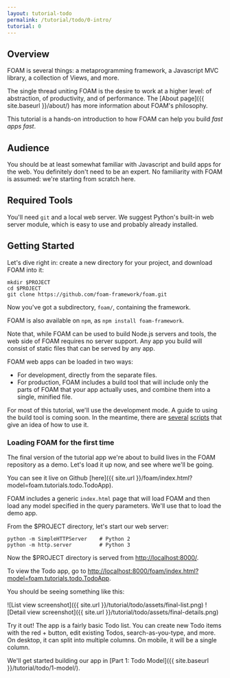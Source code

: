 ```yaml
---
layout: tutorial-todo
permalink: /tutorial/todo/0-intro/
tutorial: 0
---
```


## Overview

FOAM is several things: a metaprogramming framework, a Javascript MVC library, a
collection of Views, and more.

The single thread uniting FOAM is the desire to work at a higher level: of
abstraction, of productivity, and of performance. The
[About page]({{ site.baseurl }}/about/) has more information about FOAM's
philosophy.

This tutorial is a hands-on introduction to how FOAM can help you build
*fast apps fast*.

## Audience

You should be at least somewhat familiar with Javascript and build apps for the
web. You definitely don't need to be an expert. No familiarity with FOAM is
assumed: we're starting from scratch here.

## Required Tools

You'll need `git` and a local web server. We suggest Python's built-in web
server module, which is easy to use and probably already installed.

## Getting Started

Let's dive right in: create a new directory for your project, and download FOAM
into it:

    mkdir $PROJECT
    cd $PROJECT
    git clone https://github.com/foam-framework/foam.git

Now you've got a subdirectory, `foam/`, containing the framework.

FOAM is also available on `npm`, as `npm install foam-framework`.

Note that, while FOAM can be used to build Node.js servers and tools, the web
side of FOAM requires no server support. Any app you build will consist of
static files that can be served by any app.

FOAM web apps can be loaded in two ways:

- For development, directly from the separate files.
- For production, FOAM includes a build tool that will include only the parts
  of FOAM that your app actually uses, and combine them into a single, minified
  file.

For most of this tutorial, we'll use the development mode. A guide to using the
build tool is coming soon. In the meantime, there are [several](https://github.com/foam-framework/foam/blob/master/apps/mbug/build.sh) [scripts](https://github.com/foam-framework/foam/blob/master/apps/todo/build.sh) that give an idea of how to use it.

### Loading FOAM for the first time

The final version of the tutorial app we're about to build lives in the FOAM
repository as a demo. Let's load it up now, and see where we'll be going.

You can see it live on Github [here]({{ site.url }}/foam/index.html?model=foam.tutorials.todo.TodoApp).

FOAM includes a generic `index.html` page that will load FOAM and then load any
model specified in the query parameters. We'll use that to load the demo app.

From the $PROJECT directory, let's start our web server:

    python -m SimpleHTTPServer    # Python 2
    python -m http.server         # Python 3

Now the $PROJECT directory is served from [http://localhost:8000/](http://localhost:8000/).

To view the Todo app, go to [http://localhost:8000/foam/index.html?model=foam.tutorials.todo.TodoApp](http://localhost:8000/foam/index.html?model=foam.tutorials.todo.TodoApp).

You should be seeing something like this:

![List view screenshot]({{ site.url }}/tutorial/todo/assets/final-list.png)
![Detail view screenshot]({{ site.url }}/tutorial/todo/assets/final-details.png)

Try it out! The app is a fairly basic Todo list. You can create new Todo items
with the red + button, edit existing Todos, search-as-you-type, and more. On
desktop, it can split into multiple columns. On mobile, it will be a single
column.

We'll get started building our app in [Part 1: Todo Model]({{ site.baseurl }}/tutorial/todo/1-model/).

